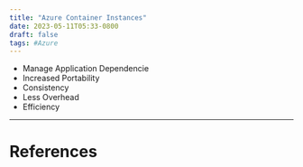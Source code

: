 ```yaml
---
title: "Azure Container Instances"
date: 2023-05-11T05:33-0800
draft: false
tags: #Azure
---
```


- Manage Application Dependencie
- Increased Portability
- Consistency
- Less Overhead
- Efficiency

---
# References
